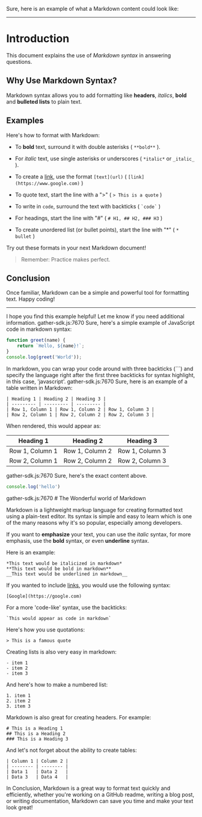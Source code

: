 Sure, here is an example of what a Markdown content could look like:

---
# **Introduction**

This document explains the use of *Markdown syntax* in answering questions.

## **Why Use Markdown Syntax?**
Markdown syntax allows you to add formatting like **headers**, *italics*, **bold** and **bulleted lists** to plain text. 

## **Examples**

Here's how to format with Markdown:

- To **bold** text, surround it with double asterisks ( `**bold**` ).

- For *italic* text, use single asterisks or underscores ( `*italic*` or `_italic_` ).

- To create a [link](https://www.google.com), use the format `[text](url)` ( `[link](https://www.google.com)` )

- To quote text, start the line with a ">" ( `> This is a quote` )

- To write in `code`, surround the text with backticks ( ``` `code` ``` )

- For headings, start the line with "#" ( `# H1, ## H2, ### H3` )

- To create unordered list (or bullet points), start the line with "*" ( `* bullet` )

Try out these formats in your next Markdown document!

> Remember: Practice makes perfect.

## **Conclusion**
Once familiar, Markdown can be a simple and powerful tool for formatting text. Happy coding!

---
I hope you find this example helpful! Let me know if you need additional information.
gather-sdk.js:7670 Sure, here's a simple example of JavaScript code in markdown syntax:

```javascript
function greet(name) {
    return `Hello, ${name}!`;
}
console.log(greet('World'));
```

In markdown, you can wrap your code around with three backticks (\```) and specify the language right after the first three backticks for syntax highlight, in this case, 'javascript'.
gather-sdk.js:7670 Sure, here is an example of a table written in Markdown:

```
| Heading 1 | Heading 2 | Heading 3 |
| --------- | --------- | --------- |
| Row 1, Column 1 | Row 1, Column 2 | Row 1, Column 3 |
| Row 2, Column 1 | Row 2, Column 2 | Row 2, Column 3 |
```

When rendered, this would appear as:

| Heading 1 | Heading 2 | Heading 3 |
| --------- | --------- | --------- |
| Row 1, Column 1 | Row 1, Column 2 | Row 1, Column 3 |
| Row 2, Column 1 | Row 2, Column 2 | Row 2, Column 3 |
gather-sdk.js:7670 Sure, here's the exact content above.

```js
console.log('hello')
```
gather-sdk.js:7670 # The Wonderful world of Markdown

Markdown is a lightweight markup language for creating formatted text using a plain-text editor. Its syntax is simple and easy to learn which is one of the many reasons why it's so popular, especially among developers.

If you want to **emphasize** your text, you can use the *italic* syntax, for more emphasis, use the **bold** syntax, or even __underline__ syntax.

Here is an example:

```
*This text would be italicized in markdown*
**This text would be bold in markdown**
__This text would be underlined in markdown__
```

If you wanted to include [links](https://google.com), you would use the following syntax:

```
[Google](https://google.com)
```

For a more 'code-like' syntax, use the backticks:

```
`This would appear as code in markdown`
```

Here's how you use quotations:

```
> This is a famous quote
```

Creating lists is also very easy in markdown:

```
- item 1
- item 2
- item 3
```

And here's how to make a numbered list:

```
1. item 1
2. item 2
3. item 3
```

Markdown is also great for creating headers. For example:

```
# This is a Heading 1
## This is a Heading 2
### This is a Heading 3
```

And let's not forget about the ability to create tables:

```
| Column 1 | Column 2 |
| -------- | -------- |
| Data 1   | Data 2   |
| Data 3   | Data 4   |
```

In Conclusion, Markdown is a great way to format text quickly and efficiently, whether you're working on a GitHub readme, writing a blog post, or writing documentation, Markdown can save you time and make your text look great!